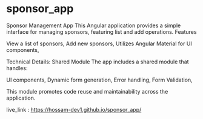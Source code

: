 # sponsor_app
Sponsor Management App
This Angular application provides a simple interface for managing sponsors, featuring list and add operations.
Features

View a list of sponsors,
Add new sponsors,
Utilizes Angular Material for UI components,

Technical Details:
Shared Module
The app includes a shared module that handles:

UI components,
Dynamic form generation,
Error handling,
Form Validation, 

This module promotes code reuse and maintainability across the application.

live_link : https://hossam-dev1.github.io/sponsor_app/

